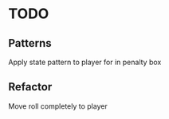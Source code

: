 # TODO 

## Patterns
Apply state pattern to player for in penalty box

## Refactor
Move roll completely to player

